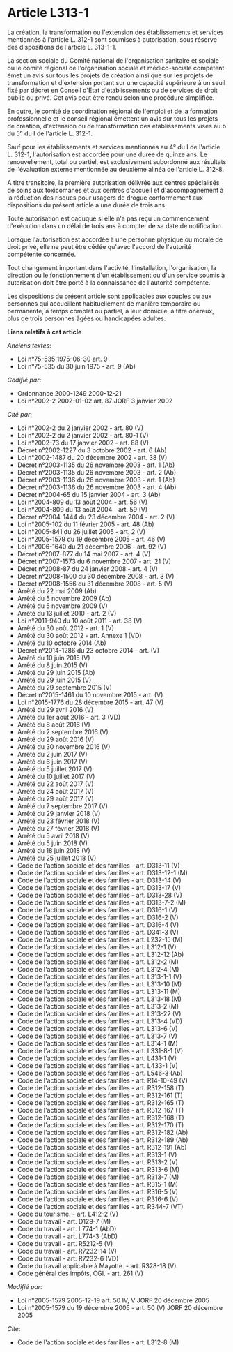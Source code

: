 # Article L313-1

La création, la transformation ou l'extension des établissements et services mentionnés à l'article L. 312-1 sont soumises à
autorisation, sous réserve des dispositions de l'article L. 313-1-1.

La section sociale du Comité national de l'organisation sanitaire et sociale ou le comité régional de l'organisation sociale
et médico-sociale compétent émet un avis sur tous les projets de création ainsi que sur les projets de transformation et
d'extension portant sur une capacité supérieure à un seuil fixé par décret en Conseil d'Etat d'établissements ou de services
de droit public ou privé. Cet avis peut être rendu selon une procédure simplifiée.

En outre, le comité de coordination régional de l'emploi et de la formation professionnelle et le conseil régional émettent
un avis sur tous les projets de création, d'extension ou de transformation des établissements visés au b du 5° du I de
l'article L. 312-1.

Sauf pour les établissements et services mentionnés au 4° du I de l'article L. 312-1, l'autorisation est accordée pour une
durée de quinze ans. Le renouvellement, total ou partiel, est exclusivement subordonné aux résultats de l'évaluation externe
mentionnée au deuxième alinéa de l'article L. 312-8.

A titre transitoire, la première autorisation délivrée aux centres spécialisés de soins aux toxicomanes et aux centres
d'accueil et d'accompagnement à la réduction des risques pour usagers de drogue conformément aux dispositions du présent
article a une durée de trois ans.

Toute autorisation est caduque si elle n'a pas reçu un commencement d'exécution dans un délai de trois ans à compter de sa
date de notification.

Lorsque l'autorisation est accordée à une personne physique ou morale de droit privé, elle ne peut être cédée qu'avec
l'accord de l'autorité compétente concernée.

Tout changement important dans l'activité, l'installation, l'organisation, la direction ou le fonctionnement d'un
établissement ou d'un service soumis à autorisation doit être porté à la connaissance de l'autorité compétente.

Les dispositions du présent article sont applicables aux couples ou aux personnes qui accueillent habituellement de manière
temporaire ou permanente, à temps complet ou partiel, à leur domicile, à titre onéreux, plus de trois personnes âgées ou
handicapées adultes.

**Liens relatifs à cet article**

_Anciens textes_:

  - Loi n°75-535 1975-06-30 art. 9
  - Loi n°75-535 du 30 juin 1975 - art. 9 (Ab)

_Codifié par_:

  - Ordonnance 2000-1249 2000-12-21
  - Loi n°2002-2 2002-01-02 art. 87 JORF 3 janvier 2002

_Cité par_:

  - Loi n°2002-2 du 2 janvier 2002 - art. 80 (V)
  - Loi n°2002-2 du 2 janvier 2002 - art. 80-1 (V)
  - Loi n°2002-73 du 17 janvier 2002 - art. 88 (V)
  - Décret n°2002-1227 du 3 octobre 2002 - art. 6 (Ab)
  - Loi n°2002-1487 du 20 décembre 2002 - art. 38 (V)
  - Décret n°2003-1135 du 26 novembre 2003 - art. 1 (Ab)
  - Décret n°2003-1135 du 26 novembre 2003 - art. 2 (Ab)
  - Décret n°2003-1136 du 26 novembre 2003 - art. 1 (Ab)
  - Décret n°2003-1136 du 26 novembre 2003 - art. 4 (Ab)
  - Décret n°2004-65 du 15 janvier 2004 - art. 3 (Ab)
  - Loi n°2004-809 du 13 août 2004 - art. 56 (V)
  - Loi n°2004-809 du 13 août 2004 - art. 59 (V)
  - Décret n°2004-1444 du 23 décembre 2004 - art. 2 (V)
  - Loi n°2005-102 du 11 février 2005 - art. 48 (Ab)
  - Loi n°2005-841 du 26 juillet 2005 - art. 2 (V)
  - Loi n°2005-1579 du 19 décembre 2005 - art. 46 (V)
  - Loi n°2006-1640 du 21 décembre 2006 - art. 92 (V)
  - Décret n°2007-877 du 14 mai 2007 - art. 4 (V)
  - Décret n°2007-1573 du 6 novembre 2007 - art. 21 (V)
  - Décret n°2008-87 du 24 janvier 2008 - art. 4 (V)
  - Décret n°2008-1500 du 30 décembre 2008 - art. 3 (V)
  - Décret n°2008-1556 du 31 décembre 2008 - art. 5 (V)
  - Arrêté du 22 mai 2009 (Ab)
  - Arrêté du 5 novembre 2009 (Ab)
  - Arrêté du 5 novembre 2009 (V)
  - Arrêté du 13 juillet 2010 - art. 2 (V)
  - Loi n°2011-940 du 10 août 2011 - art. 38 (V)
  - Arrêté du 30 août 2012 - art. 1 (V)
  - Arrêté du 30 août 2012 - art. Annexe 1 (VD)
  - Arrêté du 10 octobre 2014 (Ab)
  - Décret n°2014-1286 du 23 octobre 2014 - art. (V)
  - Arrêté du 10 juin 2015 (V)
  - Arrêté du 8 juin 2015 (V)
  - Arrêté du 29 juin 2015 (Ab)
  - Arrêté du 29 juin 2015 (V)
  - Arrêté du 29 septembre 2015 (V)
  - Décret n°2015-1461 du 10 novembre 2015 - art. (V)
  - Loi n°2015-1776 du 28 décembre 2015 - art. 47 (V)
  - Arrêté du 29 avril 2016 (V)
  - Arrêté du 1er août 2016 - art. 3 (VD)
  - Arrêté du 8 août 2016 (V)
  - Arrêté du 2 septembre 2016 (V)
  - Arrêté du 29 août 2016 (V)
  - Arrêté du 30 novembre 2016 (V)
  - Arrêté du 2 juin 2017 (V)
  - Arrêté du 6 juin 2017 (V)
  - Arrêté du 5 juillet 2017 (V)
  - Arrêté du 10 juillet 2017 (V)
  - Arrêté du 22 août 2017 (V)
  - Arrêté du 24 août 2017 (V)
  - Arrêté du 29 août 2017 (V)
  - Arrêté du 7 septembre 2017 (V)
  - Arrêté du 29 janvier 2018 (V)
  - Arrêté du 23 février 2018 (V)
  - Arrêté du 27 février 2018 (V)
  - Arrêté du 5 avril 2018 (V)
  - Arrêté du 5 juin 2018 (V)
  - Arrêté du 18 juin 2018 (V)
  - Arrêté du 25 juillet 2018 (V)
  - Code de l'action sociale et des familles - art. D313-11 (V)
  - Code de l'action sociale et des familles - art. D313-12-1 (M)
  - Code de l'action sociale et des familles - art. D313-14 (V)
  - Code de l'action sociale et des familles - art. D313-17 (V)
  - Code de l'action sociale et des familles - art. D313-28 (V)
  - Code de l'action sociale et des familles - art. D313-7-2 (M)
  - Code de l'action sociale et des familles - art. D316-1 (V)
  - Code de l'action sociale et des familles - art. D316-2 (V)
  - Code de l'action sociale et des familles - art. D316-4 (V)
  - Code de l'action sociale et des familles - art. D341-3 (V)
  - Code de l'action sociale et des familles - art. L232-15 (M)
  - Code de l'action sociale et des familles - art. L312-1 (V)
  - Code de l'action sociale et des familles - art. L312-12 (Ab)
  - Code de l'action sociale et des familles - art. L312-2 (M)
  - Code de l'action sociale et des familles - art. L312-4 (M)
  - Code de l'action sociale et des familles - art. L313-1-1 (V)
  - Code de l'action sociale et des familles - art. L313-10 (M)
  - Code de l'action sociale et des familles - art. L313-11 (M)
  - Code de l'action sociale et des familles - art. L313-18 (M)
  - Code de l'action sociale et des familles - art. L313-2 (M)
  - Code de l'action sociale et des familles - art. L313-22 (V)
  - Code de l'action sociale et des familles - art. L313-4 (VD)
  - Code de l'action sociale et des familles - art. L313-6 (V)
  - Code de l'action sociale et des familles - art. L313-7 (V)
  - Code de l'action sociale et des familles - art. L314-1 (M)
  - Code de l'action sociale et des familles - art. L331-8-1 (V)
  - Code de l'action sociale et des familles - art. L431-1 (V)
  - Code de l'action sociale et des familles - art. L433-1 (V)
  - Code de l'action sociale et des familles - art. L546-3 (Ab)
  - Code de l'action sociale et des familles - art. R14-10-49 (V)
  - Code de l'action sociale et des familles - art. R312-158 (T)
  - Code de l'action sociale et des familles - art. R312-161 (T)
  - Code de l'action sociale et des familles - art. R312-165 (T)
  - Code de l'action sociale et des familles - art. R312-167 (T)
  - Code de l'action sociale et des familles - art. R312-168 (T)
  - Code de l'action sociale et des familles - art. R312-170 (T)
  - Code de l'action sociale et des familles - art. R312-182 (Ab)
  - Code de l'action sociale et des familles - art. R312-189 (Ab)
  - Code de l'action sociale et des familles - art. R312-191 (Ab)
  - Code de l'action sociale et des familles - art. R313-1 (V)
  - Code de l'action sociale et des familles - art. R313-2 (V)
  - Code de l'action sociale et des familles - art. R313-6 (M)
  - Code de l'action sociale et des familles - art. R313-7 (M)
  - Code de l'action sociale et des familles - art. R315-1 (M)
  - Code de l'action sociale et des familles - art. R316-5 (V)
  - Code de l'action sociale et des familles - art. R316-6 (V)
  - Code de l'action sociale et des familles - art. R344-7 (VT)
  - Code du tourisme. - art. L412-2 (V)
  - Code du travail - art. D129-7 (M)
  - Code du travail - art. L774-1 (AbD)
  - Code du travail - art. L774-3 (AbD)
  - Code du travail - art. R5212-5 (V)
  - Code du travail - art. R7232-14 (V)
  - Code du travail - art. R7232-6 (VD)
  - Code du travail applicable à Mayotte. - art. R328-18 (V)
  - Code général des impôts, CGI. - art. 261 (V)

_Modifié par_:

  - Loi n°2005-1579 2005-12-19 art. 50 IV, V JORF 20 décembre 2005
  - Loi n°2005-1579 du 19 décembre 2005 - art. 50 (V) JORF 20 décembre 2005

_Cite_:

  - Code de l'action sociale et des familles - art. L312-8 (M)
